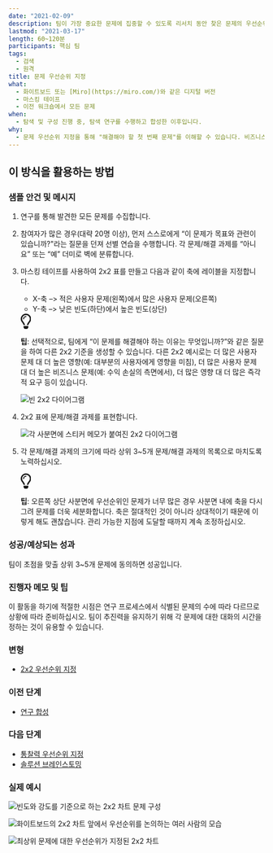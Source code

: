```yaml
---
date: "2021-02-09"
description: 팀이 가장 중요한 문제에 집중할 수 있도록 리서치 동안 찾은 문제의 우선순위를 지정합니다.
lastmod: "2021-03-17"
length: 60~120분
participants: 핵심 팀
tags:
  - 검색
  - 원격
title: 문제 우선순위 지정
what:
  - 화이트보드 또는 [Miro](https://miro.com/)와 같은 디지털 버전
  - 마스킹 테이프
  - 이전 워크숍에서 모든 문제
when:
  - 탐색 및 구성 진행 중, 탐색 연구를 수행하고 합성한 이후입니다.
why:
  - 문제 우선순위 지정을 통해 "해결해야 할 첫 번째 문제"를 이해할 수 있습니다. 비즈니스와 사용자에게 중요한 모든 요소의 교차점을 고려하여 이를 수행합니다. 이 연습을 통해 특정 문제에 대한 해결책을 내는 데 집중하는 능력을 얻을 수 있습니다.
---
```


<h2 id="how-to-use-this-method">이 방식을 활용하는
방법</h2>

<div class="bg-gray-dark p-lg-5 p-3 mb-4"><div
class="col-lg-9"><h3
id="sample-agenda--prompts">샘플 안건 및 메시지</h3>

<ol>

<li>

<p>연구를 통해 발견한 모든 문제를 수집합니다.</p>

</li>

<li>

<p>참여자가 많은 경우(대략 20명 이상), 먼저 스스로에게 “이 문제가 목표와 관련이
있습니까?&quot;라는 질문을 던져 선별 연습을 수행합니다. 각 문제/해결 과제를 “아니요” 또는 “예” 더미로 벽에
분류합니다.</p>

</li>

<li>

<p>마스킹 테이프를 사용하여 2x2 표를 만들고 다음과 같이 축에 레이블을 지정합니다.</p>

<ul>

<li>X-축 &ndash;&gt; 적은 사용자 문제(왼쪽)에서 많은 사용자
문제(오른쪽)</li>

<li>Y-축 &ndash;&gt; 낮은 빈도(하단)에서 높은 빈도(상단)</li>

</ul>

<div class="callout td-box--gray-darkest p-3 my-5
border-bottom border-right border-left border-top row"><div
class="col-1 row align-items-center
justify-content-center"><svg height="30"
aria-hidden="true" focusable="false"
data-prefix="far" data-icon="lightbulb"
role="img" xmlns="http://www.w3.org/2000/svg"
viewBox="0 0 352 512" class="svg-inline--fa
fa-lightbulb"><path fill="currentColor"
d="M176 80c-52.94 0-96 43.06-96 96 0 8.84 7.16 16 16 16s16-7.16
16-16c0-35.3 28.72-64 64-64 8.84 0 16-7.16 16-16s-7.16-16-16-16zM96.06
459.17c0 3.15.93 6.22 2.68 8.84l24.51 36.84c2.97 4.46 7.97 7.14 13.32
7.14h78.85c5.36 0 10.36-2.68 13.32-7.14l24.51-36.84c1.74-2.62 2.67-5.7
2.68-8.84l.05-43.18H96.02l.04 43.18zM176 0C73.72 0 0 82.97 0 176c0
44.37 16.45 84.85 43.56 115.78 16.64 18.99 42.74 58.8 52.42
92.16v.06h48v-.12c-.01-4.77-.72-9.51-2.15-14.07-5.59-17.81-22.82-64.77-62.17-109.67-20.54-23.43-31.52-53.15-31.61-84.14-.2-73.64
59.67-128 127.95-128 70.58 0 128 57.42 128 128 0 30.97-11.24
60.85-31.65 84.14-39.11 44.61-56.42 91.47-62.1 109.46a47.507 47.507 0
0 0-2.22 14.3v.1h48v-.05c9.68-33.37 35.78-73.18 52.42-92.16C335.55
260.85 352 220.37 352 176 352 78.8 273.2 0 176 0z"
class=""></path></svg></div><div
class="col-11"><p><strong>팁</strong>:
선택적으로, 팀에게 “이 문제를 해결해야 하는 이유는 무엇입니까?”와 같은 질문을 하여 다른 2x2 기준을 생성할 수
있습니다. 다른 2x2 예시로는 더 많은 사용자 문제 대 더 높은 영향(예: 대부분의 사용자에게 영향을 미침), 더 많은
사용자 문제 대 더 높은 비즈니스 문제(예: 수익 손실의 측면에서), 더 많은 영향 대 더 많은 즉각적 요구 등이
있습니다.</p></div></div>

<p><img
src="https://tanzu.vmware.com/developer/practices/problem-prioritization/images/step-3.png"
alt="빈 2x2 다이어그램"  /></p>

</li>

<li>

<p>2x2 표에 문제/해결 과제를 표현합니다.</p>

<p><img
src="https://tanzu.vmware.com/developer/practices/problem-prioritization/images/step-4.png"
alt="각 사분면에 스티커 메모가 붙여진 2x2 다이어그램"  /></p>

</li>

<li>

<p>각 문제/해결 과제의 크기에 따라 상위 3~5개 문제/해결 과제의 목록으로 마치도록
노력하십시오.</p>

<div class="callout td-box--gray-darkest p-3 my-5
border-bottom border-right border-left border-top row"><div
class="col-1 row align-items-center
justify-content-center"><svg height="30"
aria-hidden="true" focusable="false"
data-prefix="far" data-icon="lightbulb"
role="img" xmlns="http://www.w3.org/2000/svg"
viewBox="0 0 352 512" class="svg-inline--fa
fa-lightbulb"><path fill="currentColor"
d="M176 80c-52.94 0-96 43.06-96 96 0 8.84 7.16 16 16 16s16-7.16
16-16c0-35.3 28.72-64 64-64 8.84 0 16-7.16 16-16s-7.16-16-16-16zM96.06
459.17c0 3.15.93 6.22 2.68 8.84l24.51 36.84c2.97 4.46 7.97 7.14 13.32
7.14h78.85c5.36 0 10.36-2.68 13.32-7.14l24.51-36.84c1.74-2.62 2.67-5.7
2.68-8.84l.05-43.18H96.02l.04 43.18zM176 0C73.72 0 0 82.97 0 176c0
44.37 16.45 84.85 43.56 115.78 16.64 18.99 42.74 58.8 52.42
92.16v.06h48v-.12c-.01-4.77-.72-9.51-2.15-14.07-5.59-17.81-22.82-64.77-62.17-109.67-20.54-23.43-31.52-53.15-31.61-84.14-.2-73.64
59.67-128 127.95-128 70.58 0 128 57.42 128 128 0 30.97-11.24
60.85-31.65 84.14-39.11 44.61-56.42 91.47-62.1 109.46a47.507 47.507 0
0 0-2.22 14.3v.1h48v-.05c9.68-33.37 35.78-73.18 52.42-92.16C335.55
260.85 352 220.37 352 176 352 78.8 273.2 0 176 0z"
class=""></path></svg></div><div
class="col-11"><p><strong>팁</strong>:
오른쪽 상단 사분면에 우선순위인 문제가 너무 많은 경우 사분면 내에 축을 다시 그려 문제를 더욱 세분화합니다. 축은 절대적인
것이 아니라 상대적이기 때문에 이렇게 해도 괜찮습니다. 관리 가능한 지점에 도달할 때까지 계속
조정하십시오.</p></div></div>

</li>

</ol>

</div></div>

<div class="bg-gray-dark p-lg-5 p-3 mb-4"><div
class="col-lg-9"><h3
id="successexpected-outcomes">성공/예상되는 성과</h3>

<p>팀이 초점을 맞출 상위 3~5개 문제에 동의하면 성공입니다.</div></div>

<div class="bg-gray-dark p-lg-5 p-3 mb-4"><div
class="col-lg-9"><h3
id="facilitator-notes--tips">진행자 메모 및 팁</h3>

<p>이 활동을 하기에 적절한 시점은 연구 프로세스에서 식별된 문제의 수에 따라 다르므로 상황에 따라 준비하십시오.
팀이 추진력을 유지하기 위해 각 문제에 대한 대화의 시간을 정하는 것이 유용할 수
있습니다.</div></div>

<div class="bg-gray-dark p-lg-5 p-3 mb-4"><div
class="col-lg-9"><h3
id="variations">변형</h3>

<ul>

<li><a
href="https://tanzu.vmware.com/developer/practices/2x2">2x2
우선순위 지정</a></li>

</ul>

</div></div>

<div class="bg-gray-dark p-lg-5 p-3 mb-4"><div
class="col-lg-9"><h3 id="preceding">이전
단계</h3>

<ul>

<li><a
href="https://tanzu.vmware.com/developer/practices/research-synthesis">연구
합성</a></li>

</ul>

</div></div>

<div class="bg-gray-dark p-lg-5 p-3 mb-4"><div
class="col-lg-9"><h3 id="following">다음
단계</h3>

<ul>

<li><a
href="https://tanzu.vmware.com/developer/practices/insight-prioritization">통찰력
우선순위 지정</a></li>

<li><a
href="https://tanzu.vmware.com/developer/practices/solution-brainstorming">솔루션
브레인스토밍</a></li>

</ul>

</div></div>

<div class="bg-gray-dark p-lg-5 p-3 mb-4"><div
class="col-lg-9"><h3
id="real-world-examples">실제 예시</h3>

<p><img
src="https://tanzu.vmware.com/developer/practices/problem-prioritization/images/example-2.jpg"
alt="빈도와 강도를 기준으로 하는 2x2 차트 문제 구성"  /></p>

<p><img
src="https://tanzu.vmware.com/developer/practices/problem-prioritization/images/example-3.jpg"
alt="화이트보드의 2x2 차트 앞에서 우선순위를 논의하는 여러 사람의 모습" 
/></p>

<p><img
src="https://tanzu.vmware.com/developer/practices/problem-prioritization/images/example-5.jpg"
alt="최상위 문제에 대한 우선순위가 지정된 2x2 차트"  /></p>

</div></div>
